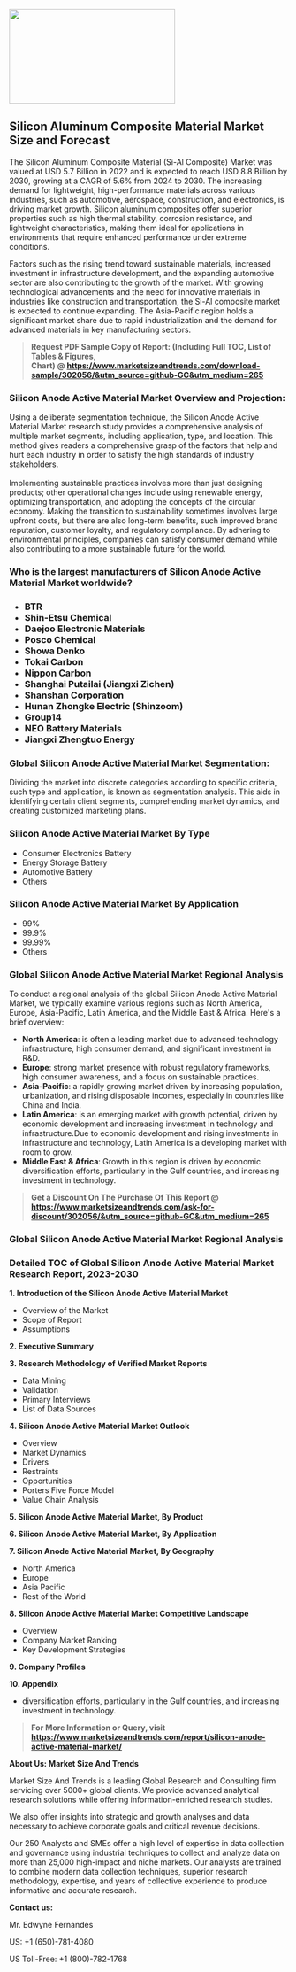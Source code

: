 <p><img class="alignnone size-medium wp-image-20088" src="https://ffe5etoiles.com/wp-content/uploads/2024/12/MST1-300x171.png" alt="" width="300" height="171" /></p><h2>Silicon Aluminum Composite Material Market Size and Forecast</h2><p>The Silicon Aluminum Composite Material (Si-Al Composite) Market was valued at USD 5.7 Billion in 2022 and is expected to reach USD 8.8 Billion by 2030, growing at a CAGR of 5.6% from 2024 to 2030. The increasing demand for lightweight, high-performance materials across various industries, such as automotive, aerospace, construction, and electronics, is driving market growth. Silicon aluminum composites offer superior properties such as high thermal stability, corrosion resistance, and lightweight characteristics, making them ideal for applications in environments that require enhanced performance under extreme conditions.</p><p>Factors such as the rising trend toward sustainable materials, increased investment in infrastructure development, and the expanding automotive sector are also contributing to the growth of the market. With growing technological advancements and the need for innovative materials in industries like construction and transportation, the Si-Al composite market is expected to continue expanding. The Asia-Pacific region holds a significant market share due to rapid industrialization and the demand for advanced materials in key manufacturing sectors.</p></p><blockquote id="" class=""><strong>Request PDF Sample Copy of Report: (Including Full TOC, List of Tables &amp; Figures, Chart)&nbsp;@&nbsp;<strong><a href="https://www.marketsizeandtrends.com/download-sample/302056/&utm_source=github-GC&utm_medium=265" target="_blank">https://www.marketsizeandtrends.com/download-sample/302056/&utm_source=github-GC&utm_medium=265</a></strong></strong></blockquote><h3 id="" class="">Silicon Anode Active Material Market&nbsp;Overview and Projection:</h3><p id="" class="">Using a deliberate segmentation technique, the Silicon Anode Active Material Market research study provides a comprehensive analysis of multiple market segments, including application, type, and location. This method gives readers a comprehensive grasp of the factors that help and hurt each industry in order to satisfy the high standards of industry stakeholders. <br /> <br />Implementing sustainable practices involves more than just designing products; other operational changes include using renewable energy, optimizing transportation, and adopting the concepts of the circular economy. Making the transition to sustainability sometimes involves large upfront costs, but there are also long-term benefits, such improved brand reputation, customer loyalty, and regulatory compliance. By adhering to environmental principles, companies can satisfy consumer demand while also contributing to a more sustainable future for the world.</p><h3 id="" class="">Who is the largest manufacturers of&nbsp;Silicon Anode Active Material Market worldwide?</h3><h3 class=""><p><ul><li>BTR </li><li> Shin-Etsu Chemical </li><li> Daejoo Electronic Materials </li><li> Posco Chemical </li><li> Showa Denko </li><li> Tokai Carbon </li><li> Nippon Carbon </li><li> Shanghai Putailai (Jiangxi Zichen) </li><li> Shanshan Corporation </li><li> Hunan Zhongke Electric (Shinzoom) </li><li> Group14 </li><li> NEO Battery Materials </li><li> Jiangxi Zhengtuo Energy</li></ul></p></h3><h3 id="" class="">Global&nbsp;Silicon Anode Active Material Market Segmentation:</h3><p id="" class="">Dividing the market into discrete categories according to specific criteria, such type and application, is known as segmentation analysis. This aids in identifying certain client segments, comprehending market dynamics, and creating customized marketing plans.</p><h3 id="" class="">Silicon Anode Active Material Market&nbsp;By Type</h3><p><p><ul><li>Consumer Electronics Battery</li><li> Energy Storage Battery</li><li> Automotive Battery</li><li> Others</p></li></ul></p></p><h3 id="" class="">Silicon Anode Active Material Market&nbsp;By Application</h3><p class=""><p><ul><li>99%</li><li> 99.9%</li><li> 99.99%</li><li> Others</li></ul></p></p><h3 id="" class="">Global Silicon Anode Active Material Market Regional Analysis</h3><p id="" class="">To conduct a regional analysis of the global Silicon Anode Active Material Market, we typically examine various regions such as North America, Europe, Asia-Pacific, Latin America, and the Middle East &amp; Africa. Here's a brief overview:</p><ul><li><strong>North America</strong>: is often a leading market due to advanced technology infrastructure, high consumer demand, and significant investment in R&amp;D.</li><li><strong>Europe</strong>: strong market presence with robust regulatory frameworks, high consumer awareness, and a focus on sustainable practices.</li><li><strong>Asia-Pacific</strong>: a rapidly growing market driven by increasing population, urbanization, and rising disposable incomes, especially in countries like China and India.</li><li><strong>Latin America</strong>: is an emerging market with growth potential, driven by economic development and increasing investment in technology and infrastructure.Due to economic development and rising investments in infrastructure and technology, Latin America is a developing market with room to grow.</li><li><strong>Middle East &amp; Africa</strong>: Growth in this region is driven by economic diversification efforts, particularly in the Gulf countries, and increasing investment in technology.</li></ul><blockquote id="" class=""><strong>Get a Discount On The Purchase Of This Report @ <strong><a href="https://www.marketsizeandtrends.com/ask-for-discount/302056/&utm_source=github-GC&utm_medium=265" target="_blank">https://www.marketsizeandtrends.com/ask-for-discount/302056/&utm_source=github-GC&utm_medium=265</a></strong></strong></blockquote><h3 id="" class="">Global Silicon Anode Active Material Market Regional Analysis</h3><h3 id="" class="">Detailed TOC of Global Silicon Anode Active Material Market Research Report, 2023-2030</h3><p id="" class=""><strong>1. Introduction of the Silicon Anode Active Material Market</strong></p><ul><li>Overview of the Market</li><li>Scope of Report</li><li>Assumptions</li></ul><p id="" class=""><strong>2. Executive Summary</strong></p><p id="" class=""><strong>3. Research Methodology of Verified Market Reports</strong></p><ul><li>Data Mining</li><li>Validation</li><li>Primary Interviews</li><li>List of Data Sources</li></ul><p id="" class=""><strong>4. Silicon Anode Active Material Market Outlook</strong></p><ul><li>Overview</li><li>Market Dynamics</li><li>Drivers</li><li>Restraints</li><li>Opportunities</li><li>Porters Five Force Model</li><li>Value Chain Analysis</li></ul><p id="" class=""><strong>5. Silicon Anode Active Material Market, By Product</strong></p><p id="" class=""><strong>6. Silicon Anode Active Material Market, By Application</strong></p><p id="" class=""><strong>7. Silicon Anode Active Material Market, By Geography</strong></p><ul><li>North America</li><li>Europe</li><li>Asia Pacific</li><li>Rest of the World</li></ul><p id="" class=""><strong>8. Silicon Anode Active Material Market Competitive Landscape</strong></p><ul><li>Overview</li><li>Company Market Ranking</li><li>Key Development Strategies</li></ul><p id="" class=""><strong>9. Company Profiles</strong></p><p id="" class=""><strong>10. Appendix</strong></p><ul><li>diversification efforts, particularly in the Gulf countries, and increasing investment in technology.</li></ul><blockquote id="" class=""><strong>For More Information or Query, visit <strong><strong><a href="https://www.marketsizeandtrends.com/report/silicon-anode-active-material-market/" target="_blank">https://www.marketsizeandtrends.com/report/silicon-anode-active-material-market/</a></strong></strong></strong></blockquote><p id="" class=""><strong>About Us: Market Size And Trends</strong></p><p id="" class="">Market Size And Trends is a leading Global Research and Consulting firm servicing over 5000+ global clients. We provide advanced analytical research solutions while offering information-enriched research studies.</p><p id="" class="">We also offer insights into strategic and growth analyses and data necessary to achieve corporate goals and critical revenue decisions.</p><p id="" class="">Our 250 Analysts and SMEs offer a high level of expertise in data collection and governance using industrial techniques to collect and analyze data on more than 25,000 high-impact and niche markets. Our analysts are trained to combine modern data collection techniques, superior research methodology, expertise, and years of collective experience to produce informative and accurate research.</p><p id="" class=""><strong>Contact us:</strong></p><p id="" class="">Mr. Edwyne Fernandes</p><p id="" class="">US: +1 (650)-781-4080</p><p id="" class="">US Toll-Free: +1 (800)-782-1768</p>
